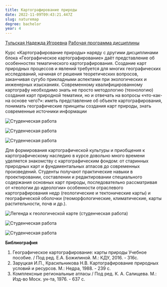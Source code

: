 ```yaml
---
title: Картографирование природы
date: 2022-11-09T09:43:21.447Z
slug: naturemap
degree: bachelor
year: 4
---
```


[Тульская Надежда Игоревна](./people/tulskaia)
[Рабочая программа дисциплины](https://disk.yandex.ru/i/NbHzBwIYdGtt1Q)

Курс «Картографирование природы» наряду с другими дисциплинами блока «Географическое картографирование» даёт представление об особенностях тематического картографирования. Создание карт природных процессов и явлений требуется для многих географических исследований, начиная от решения теоретических вопросов, заканчивая сугубо прикладными аспектами при экологических и инженерных изысканиях. Современному квалифицированному картографу необходимо знать не просто методологию (технологию) создания карт природной тематики, но и отвечать на вопросы «что-как-на основе чего?»: иметь представление об объекте картографирования, понимать географические принципы создания карт природы, знать современные источники информации

![Студенческая работа](~/assets/images/naturalmap1.jpg 'Студенческая работа')

![Студенческая работа](~/assets/images/naturalmap2.png 'Студенческая работа')

![Студенческая работа](~/assets/images/naturalmap4.png 'Студенческая работа')

Для формирования картографической культуры и приобщения к картографическому наследию в курсе довольно много времени уделяется знакомству с картографическим фондом: от старинных природных карт и фундаментальных атласов до современных произведений. Студенты получают практические навыки в проектировании, составлении и редактировании специального содержания основных карт природы, последовательно рассматривая от «геологии до идеологии» особенности отраслевого картографирования недр (геологические и тектонические карты) и географической оболочки (геоморфологические, климатические, карты растительности, почв и др.).</div>

![Легенда к геологической карте (студенческая работа)](~/assets/images/naturalmap3.png 'Легенда к геологической карте (студенческая работа)')

![Студенческая работа](~/assets/images/naturalmap6.png 'Студенческая работа')

![Студенческая работа](~/assets/images/naturalmap5.jpg 'Студенческая работа')

**Библиография**

1. Географическое картографирование: карты природы Учебное пособие. / Под ред. Е.А. Божилиной. М.: КДУ, 2016. - 316с.
2. Заруцкая И.П., Красильникова Н.В. Картографирование природных условий и ресурсов. М.: Недра, 1988. - 239 с.
3. Комплексные региональные атласы / Под ред. К. А. Салищева. М.: Изд-во Моск. ун-та, 1976. - 637 с.
